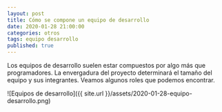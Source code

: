 ```yaml
---
layout: post
title: Cómo se compone un equipo de desarrollo
date: 2020-01-28 21:00:00
categories: otros
tags: equipo desarrollo
published: true
---
```


Los equipos de desarrollo suelen estar compuestos por algo más que programadores. La envergadura del proyecto determinará el tamaño del equipo y sus integrantes. Veamos algunos roles que podemos encontrar.

![Equipos de desarrollo]({{ site.url }}/assets/2020-01-28-equipo-desarrollo.png)
